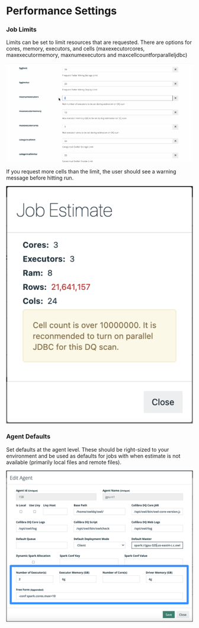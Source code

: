 # Performance Settings

### Job Limits

Limits can be set to limit resources that are requested.  There are options for cores, memory, executors, and cells (maxexecutorcores, maxexecutormemory, maxnumexecutors and maxcellcountforparalleljdbc)&#x20;

![](../.gitbook/assets/limits.gif)

If you request more cells than the limit, the user should see a warning message before hitting run.&#x20;

![](<../.gitbook/assets/image (99) (1).png>)

### Agent Defaults

Set defaults at the agent level.  These should be right-sized to your environment and be used as defaults for jobs with when estimate is not available (primarily local files and remote files).

![](<../.gitbook/assets/image (103).png>)
